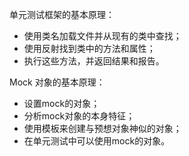 单元测试框架的基本原理：

- 使用类名加载文件并从现有的类中查找；
- 使用反射找到类中的方法和属性；
- 执行这些方法，并返回结果和报告。

Mock 对象的基本原理：

- 设置mock的对象；
- 分析mock对象的本身特征；
- 使用模板来创建与预想对象神似的对象；
- 在单元测试中可以使用mock的对象。
